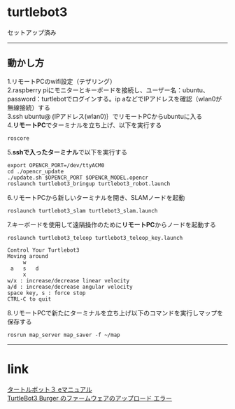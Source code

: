 # turtlebot3
セットアップ済み
***
## 動かし方
1.リモートPCのwifi設定（テザリング）   
2.raspberry piにモニターとキーボードを接続し、ユーザー名：ubuntu、password：turtlebotでログインする。ip aなどでIPアドレスを確認（wlan0が無線接続）する   
3.ssh ubuntu@｛IPアドレス(wlan0)｝でリモートPCからubuntuに入る   
4.**リモートPC**でターミナルを立ち上げ、以下を実行する    
```
roscore
```
5.**sshで入ったターミナル**で以下を実行する   
```
export OPENCR_PORT=/dev/ttyACM0
cd ./opencr_update
./update.sh $OPENCR_PORT $OPENCR_MODEL.opencr
roslaunch turtlebot3_bringup turtlebot3_robot.launch
```
6.リモートPCから新しいターミナルを開き、SLAMノードを起動   
```
roslaunch turtlebot3_slam turtlebot3_slam.launch
```
7.キーボードを使用して遠隔操作のために**リモートPC**からノードを起動する   
```
roslaunch turtlebot3_teleop turtlebot3_teleop_key.launch
```
```
Control Your Turtlebot3
Moving around
     w
 a   s   d
     x
w/x : increase/decrease linear velocity
a/d : increase/decrease angular velocity
space key, s : force stop
CTRL-C to quit
```
8.リモートPCで新たにターミナルを立ち上げ以下のコマンドを実行しマップを保存する
```
rosrun map_server map_saver -f ~/map
```
***
# link
[タートルボット３ eマニュアル](https://emanual.robotis.com/docs/en/platform/turtlebot3/quick-start/#pc-setup)   
[TurtleBot3 Burger のファームウェアのアップロード エラー](https://www.blue-weblog.com/entry/2017/11/23/204902)   
